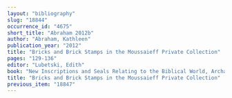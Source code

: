```yaml
---
layout: "bibliography"
slug: "18844"
occurrence_id: "4675"
short_title: "Abraham 2012b"
author: "Abraham, Kathleen"
publication_year: "2012"
title: "Bricks and Brick Stamps in the Moussaieff Private Collection"
pages: "129-136"
editor: "Lubetski, Edith"
book: "New Inscriptions and Seals Relating to the Biblical World, Archaeology and Biblical Studies 18 (Atlanta)"
title: "Bricks and Brick Stamps in the Moussaieff Private Collection"
previous_item: "18847"
---
```

